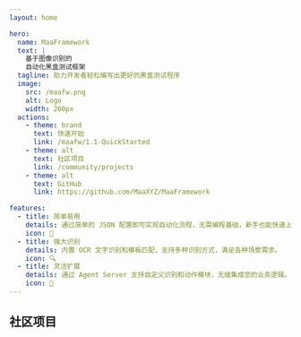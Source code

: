 ```yaml
---
layout: home

hero:
  name: MaaFramework
  text: |
    基于图像识别的
    自动化黑盒测试框架
  tagline: 助力开发者轻松编写出更好的黑盒测试程序
  image:
    src: /maafw.png
    alt: Logo
    width: 260px
  actions:
    - theme: brand
      text: 快速开始
      link: /maafw/1.1-QuickStarted
    - theme: alt
      text: 社区项目
      link: /community/projects
    - theme: alt
      text: GitHub
      link: https://github.com/MaaXYZ/MaaFramework

features:
  - title: 简单易用
    details: 通过简单的 JSON 配置即可实现自动化流程，无需编程基础，新手也能快速上手。
    icon: 🚀
  - title: 强大识别
    details: 内置 OCR 文字识别和模板匹配，支持多种识别方式，满足各种场景需求。
    icon: 🔍
  - title: 灵活扩展
    details: 通过 Agent Server 支持自定义识别和动作模块，无缝集成您的业务逻辑。
    icon: 🔧
---
```


<h2 class="maa-title">社区项目</h2>

<section class="maa-project-list">

  <script setup>
    import Project from "./components/Project.vue"
    import { projects } from "./assets/data/projects.ts"
  </script>

  <Project v-for="project in projects" :title="project.name" :desc="project.desc" :logo="project.logo" :stack="project.stack" :link="project.link" />

</section>

